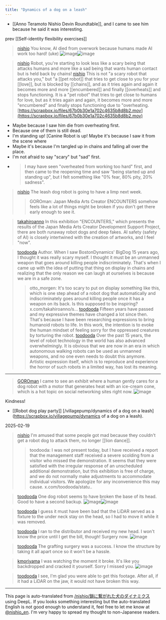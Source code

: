 ```yaml
---
title: "Dynamics of a dog on a leash"
---
```


- [[Anno Teramoto Nishio Devin Roundtable]], and I came to see him because he said it was interesting.

prev  [[Self-identity flexibility exercises]]
> [nishio](https://x.com/nishio/status/1890695025110966613) You know, AI died from overwork because humans made AI work too hard! (uke)
>  ![image](https://gyazo.com/c8c4c64abab7f2a0894b0b7abb11b742/thumb/1000)![image](https://gyazo.com/e0e8c7baadc11991ae1ed0951269fdce/thumb/1000)

> [nishio](https://x.com/nishio/status/1890699377544487095) Robot, you're starting to look less like a scary being that attacks humans and more like a sad being that wants human contact but is held back by chains!
> [nishio](https://x.com/nishio/status/1890710946194321579) This is not "a scary robot that attacks you," but "a [[pet robot]] that tries to get close to you for your [[love]], but is blocked by [[chains]], and as it tries again and again it becomes more and more [[encumbered]] and finally [[overheats]] and stops functioning. It is a "pet robot" that tries to get close to humans for love, but as it tries again and again, it becomes more and more "encumbered" and finally stops functioning due to "overheating.
[https://scrapbox.io/files/67b0b30e1a702c4635b8d8b2.mov](https://scrapbox.io/files/67b0b30e1a702c4635b8d8b2.mov)
- Maybe because I saw him die from overheating first.
- Because one of them is still dead.
- I'm standing up! [Canine Robot is up! Maybe it's because I saw it from the scene where
- Maybe it's because I'm tangled up in chains and falling all over the place.
- I'm not afraid to say "scary" but "sad" first.
- > I may have seen "overheated from working too hard" first, and then came to the reopening time and saw "being started up and standing up", but I felt something like "0% fear, 80% pity, 20% sadness".

> [nishio](https://x.com/nishio/status/1890721094430023948) The leash dog robot is going to have a limp next week.
>  >GOROman: Japan Media Arts Creator
>  ENCOUNTERS somehow feels like a lot of things might be broken if you don't get there early enough to see it.






> [takahiroanno](https://x.com/takahiroanno/status/1890577591377031329) In this exhibition "ENCOUNTERS," which presents the results of the Japan Media Arts Creator Development Support Project, there are both runaway robot dogs and deep fakes. AI safety (safety of AI) is closely intertwined with the creation of artworks, and I feel "now".


> [toodooda](https://x.com/toodooda/status/1890404936585818281) Author.
>  When I saw BostonDynamics' BigDog 15 years ago, I thought it was really scary myself. I thought it must be an unmanned weapon that goes around killing people indiscriminately. That's when I came up with the idea of putting that thing on display in chains and realizing that the only reason we can laugh at ourselves is because we are in a safe zone.
>  >otto_morgen: It's too scary to put on display something like this, which is one step ahead of a robot dog that automatically and indiscriminately goes around killing people once it has a weapon on its back. Is this supposed to be inspiring? x.com/takahiroanno/s...
> [toodooda](https://x.com/toodooda/status/1890404941006590235) Fifteen years have passed and my expressive themes have changed a lot since then. That's because I have been researching expressions to bring humanoid robots to life.
>  In this work, the intention is to evoke the human mindset of feeling sorry for the oppressed creatures by torturing the robot.
> [toodooda](https://x.com/toodooda/status/1890411124551741570) Over the past 15 years, the level of robot technology in the world has also advanced overwhelmingly. It is obvious that we are now in an era in which autonomous walking robots can be used as unmanned weapons, and no one even needs to doubt this anymore. Artistic expression itself, which is to reproduce and experience the horror of such robots in a limited way, has lost its meaning.

---
> [GOROman](https://x.com/GOROman/status/1890992171907428453) I came to see an exhibit where a human gently cares for a dog robot with a motor that generates heat with an ice-cream cone, which is a hot topic on social networking sites right now.
>  ![image](https://gyazo.com/3fb7ef38ce0b87442ebbf280c5cddbc2/thumb/1000)

Kindness!

- [[Robot dog play party]]
[/villagepump/dynamics of a dog on a leash](https://scrapbox.io/villagepump/dynamics of a dog on a leash).

2025-02-19
> [nishio](https://x.com/nishio/status/1891864018056511689) I'm amused that some people got mad because they couldn't get a robot dog to attack them, no longer [[lion dance]].
>  >toodooda: I was not present today, but I have received a report that the management staff received a severe scolding from a visitor who missed the demonstration. It seems that they were satisfied with the irregular response of an unscheduled additional demonstration, but this exhibition is free of charge, and we do not normally make adjustments to accommodate individual visitors. We apologize for any inconvenience this may cause. x.com/toodooda/statu..

> [toodooda](https://x.com/toodooda/status/1892087322138534180) One dog robot seems to have broken the base of its head.
>  Good to have a second backup.
>  ![image](https://gyazo.com/0c89de13ddad2ca9242e23e6a10cd002/thumb/1000)![image](https://gyazo.com/9ffa5315d4889d23ac8c30741d0288a4/thumb/1000)

> [toodooda](https://x.com/toodooda/status/1892088046159286485) I guess it must have been bad that the LiDAR served as a fixture to the under neck stay on the head, so I had to move it while it was removed.

> [toodooda](https://x.com/toodooda/status/1892147247061881273) I ran to the distributor and received my new head.
>  I won't know the price until I get the bill, though!
>  Surgery now.
>  ![image](https://gyazo.com/cf6d2bb6aab3faef79a439af6ca84374/thumb/1000)

> [toodooda](https://x.com/toodooda/status/1892179108588875814) The grafting surgery was a success. I know the structure by taking it all apart once so it won't be a hassle.

> [kmoriyama](https://x.com/kmoriyama/status/1892155939895304338) I was watching the moment it broke. It's like you backdropped and cracked it yourself.
>  Sorry I missed you.
>  ![image](https://gyazo.com/ef5db4373c14645303573d0256b33cfd/thumb/1000)

> [toodooda](https://x.com/toodooda/status/1892205934375588249) I see, I'm glad you were able to get this footage. After all, if it had a LiDAR on the jaw, it would not have broken this way.

---
This page is auto-translated from [/nishio/鎖に繋がれた犬のダイナミクス](https://scrapbox.io/nishio/鎖に繋がれた犬のダイナミクス) using DeepL. If you looks something interesting but the auto-translated English is not good enough to understand it, feel free to let me know at [@nishio_en](https://twitter.com/nishio_en). I'm very happy to spread my thought to non-Japanese readers.
